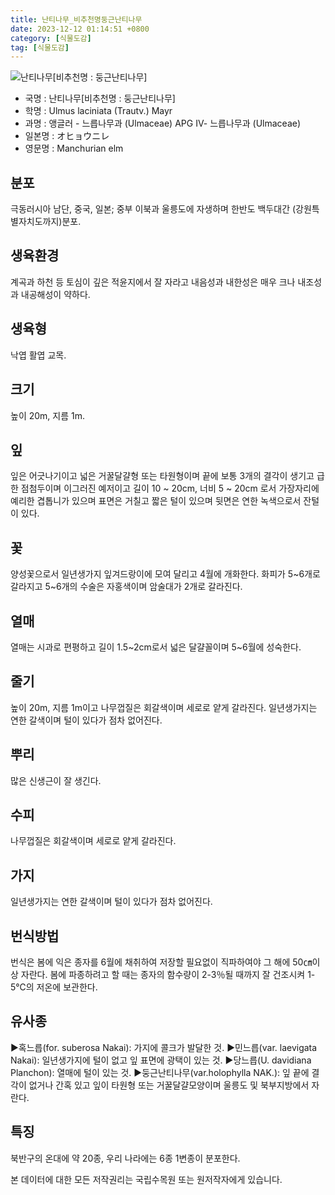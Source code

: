 ```yaml
---
title: 난티나무_비추천명둥근난티나무
date: 2023-12-12 01:14:51 +0800
category: [식물도감]
tag: [식물도감]
---
```




![난티나무[비추천명 : 둥근난티나무]](/fileUpload/plants/basic/Ulmaceae/Ulmus/1031/1031_10_th2.JPG)
- 국명 : 난티나무[비추천명 : 둥근난티나무]
- 학명 : Ulmus laciniata (Trautv.) Mayr
- 과명 : 앵글러 - 느릅나무과 (Ulmaceae) APG Ⅳ- 느릅나무과 (Ulmaceae)
- 일본명 : オヒョウニレ
- 영문명 : Manchurian elm


## 분포
극동러시아 남단, 중국, 일본; 중부 이북과 울릉도에 자생하며 한반도 백두대간 (강원특별자치도까지)분포.
## 생육환경
계곡과 하천 등 토심이 깊은 적윤지에서 잘 자라고 내음성과 내한성은 매우 크나 내조성과 내공해성이 약하다.
## 생육형
낙엽 활엽 교목.
## 크기
높이 20m, 지름 1m. 
## 잎
잎은 어긋나기이고 넓은 거꿀달걀형 또는 타원형이며 끝에 보통 3개의 결각이 생기고 급한 점첨두이며 이그러진 예저이고 길이 10 ~ 20cm, 너비 5 ~ 20cm 로서 가장자리에 예리한 겹톱니가 있으며 표면은 거칠고 짧은 털이 있으며 뒷면은 연한 녹색으로서 잔털이 있다.
## 꽃
양성꽃으로서 일년생가지 잎겨드랑이에 모여 달리고 4월에 개화한다. 화피가 5~6개로 갈라지고 5~6개의 수술은 자홍색이며 암술대가 2개로 갈라진다.
## 열매
열매는 시과로 편평하고 길이 1.5~2cm로서 넓은 달걀꼴이며 5~6월에 성숙한다.
## 줄기
높이 20m, 지름 1m이고 나무껍질은 회갈색이며 세로로 얕게 갈라진다. 일년생가지는 연한 갈색이며 털이 있다가 점차 없어진다.
## 뿌리
많은 신생근이 잘 생긴다.
## 수피
나무껍질은 회갈색이며 세로로 얕게 갈라진다.
## 가지
일년생가지는 연한 갈색이며 털이 있다가 점차 없어진다.
## 번식방법
번식은 봄에 익은 종자를 6월에 채취하여 저장할 필요없이 직파하여야 그 해에 50㎝이상 자란다.  봄에 파종하려고 할 때는 종자의 함수량이 2-3％될 때까지 잘 건조시켜 1-5℃의 저온에 보관한다.
## 유사종
▶혹느릅(for. suberosa Nakai): 가지에 콜크가 발달한 것.▶민느릅(var. laevigata Nakai): 일년생가지에 털이 없고 잎 표면에 광택이 있는 것.▶당느릅(U. davidiana Planchon): 열매에 털이 있는 것.▶둥근난티나무(var.holophylla NAK.): 잎 끝에 결각이 없거나 간혹 있고 잎이 타원형 또는 거꿀달걀모양이며 울릉도 및 북부지방에서 자란다.
## 특징
북반구의 온대에 약 20종, 우리 나라에는 6종 1변종이 분포한다.






본 데이터에 대한 모든 저작권리는 국립수목원 또는 원저작자에게 있습니다.
